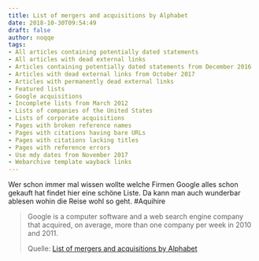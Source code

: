 ```yaml
---
title: List of mergers and acquisitions by Alphabet
date: 2018-10-30T09:54:49
draft: false
author: noqqe
tags:
- All articles containing potentially dated statements
- All articles with dead external links
- Articles containing potentially dated statements from December 2016
- Articles with dead external links from October 2017
- Articles with permanently dead external links
- Featured lists
- Google acquisitions
- Incomplete lists from March 2012
- Lists of companies of the United States
- Lists of corporate acquisitions
- Pages with broken reference names
- Pages with citations having bare URLs
- Pages with citations lacking titles
- Pages with reference errors
- Use mdy dates from November 2017
- Webarchive template wayback links
---
```


Wer schon immer mal wissen wollte welche Firmen Google alles schon gekauft hat
findet hier eine schöne Liste. Da kann man auch wunderbar ablesen wohin die
Reise wohl so geht. #Aquihire

> Google is a computer software and a web search engine company that acquired,
> on average, more than one company per week in 2010 and 2011.
>
> Quelle: [List of mergers and acquisitions by Alphabet](https://en.wikipedia.org/wiki/List_of_mergers_and_acquisitions_by_Alphabet)
